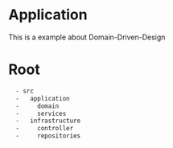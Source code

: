 # Application

This is a example about Domain-Driven-Design

# Root

```bash
  - src
  -   application
  -     domain
  -     services
  -   infrastructure
  -     controller
  -     repositories
```
